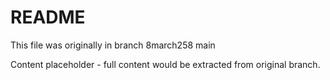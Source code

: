 # README

This file was originally in branch 8march258
main

Content placeholder - full content would be extracted from original branch.
